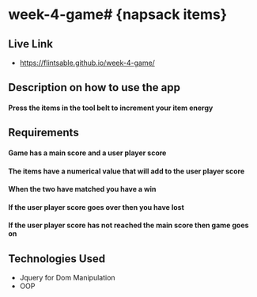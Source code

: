 # week-4-game# {napsack items}


## Live Link
 - https://flintsable.github.io/week-4-game/

## Description on how to use the app
#### Press the items in the tool belt to increment your item energy

## Requirements
#### Game has a main score and a user player score
#### The items have a numerical value that will add to the user player score
#### When the two have matched you have a win
#### If the user player score goes over then you have lost
#### If the user player score has not reached the main score then game goes on





## Technologies Used
- Jquery for Dom Manipulation
- OOP

